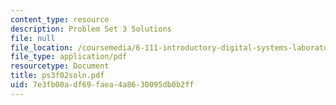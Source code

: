 ```yaml
---
content_type: resource
description: Problem Set 3 Solutions
file: null
file_location: /coursemedia/6-111-introductory-digital-systems-laboratory-fall-2002/7e3fb00adf69faea4a8630095db0b2ff_ps3f02soln.pdf
file_type: application/pdf
resourcetype: Document
title: ps3f02soln.pdf
uid: 7e3fb00a-df69-faea-4a86-30095db0b2ff
---
```

